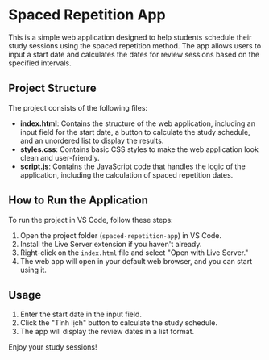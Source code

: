 # Spaced Repetition App

This is a simple web application designed to help students schedule their study sessions using the spaced repetition method. The app allows users to input a start date and calculates the dates for review sessions based on the specified intervals.

## Project Structure

The project consists of the following files:

- **index.html**: Contains the structure of the web application, including an input field for the start date, a button to calculate the study schedule, and an unordered list to display the results.
- **styles.css**: Contains basic CSS styles to make the web application look clean and user-friendly.
- **script.js**: Contains the JavaScript code that handles the logic of the application, including the calculation of spaced repetition dates.

## How to Run the Application

To run the project in VS Code, follow these steps:

1. Open the project folder (`spaced-repetition-app`) in VS Code.
2. Install the Live Server extension if you haven't already.
3. Right-click on the `index.html` file and select "Open with Live Server."
4. The web app will open in your default web browser, and you can start using it.

## Usage

1. Enter the start date in the input field.
2. Click the "Tính lịch" button to calculate the study schedule.
3. The app will display the review dates in a list format.

Enjoy your study sessions!